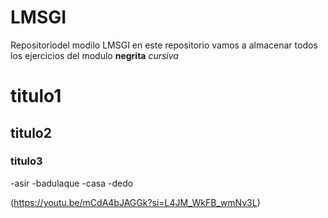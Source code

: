 # LMSGI
Repositoriodel modilo LMSGI
en este repositorio vamos a almacenar todos los ejercicios del modulo 
**negrita**
*cursiva*
# titulo1
## titulo2
### titulo3
-asir
-badulaque
-casa
-dedo

(https://youtu.be/mCdA4bJAGGk?si=L4JM_WkFB_wmNv3L)
